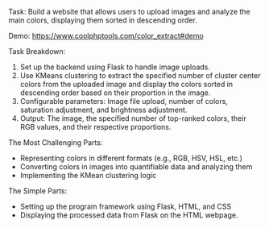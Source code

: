Task: Build a website that allows users to upload images and analyze the main colors, displaying them sorted in descending order.

Demo: https://www.coolphptools.com/color_extract#demo

Task Breakdown:
1. Set up the backend using Flask to handle image uploads.
2. Use KMeans clustering to extract the specified number of cluster center colors from the uploaded image and display the colors sorted in descending order based on their proportion in the image.
3. Configurable parameters: Image file upload, number of colors, saturation adjustment, and brightness adjustment.
4. Output: The image, the specified number of top-ranked colors, their RGB values, and their respective proportions.

The Most Challenging Parts:
- Representing colors in different formats (e.g., RGB, HSV, HSL, etc.)
- Converting colors in images into quantifiable data and analyzing them
- Implementing the KMean clustering logic

The Simple Parts:
- Setting up the program framework using Flask, HTML, and CSS
- Displaying the processed data from Flask on the HTML webpage.
